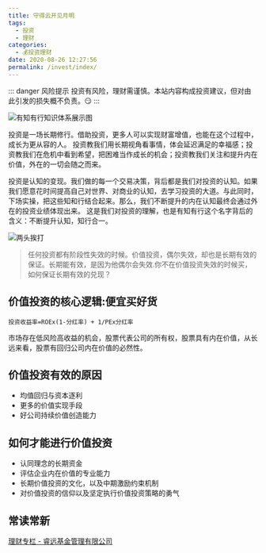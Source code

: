 ```yaml
---
title: 守得云开见月明
tags: 
  - 投资
  - 理财
categories: 
  - 💰投资理财
date: 2020-08-26 12:27:56
permalink: /invest/index/
---
```

::: danger 风险提示
投资有风险，理财需谨慎。本站内容构成投资建议，但对由此引发的损失概不负责。😏
:::

![有知有行知识体系展示图](https://cdn.youzhiyouxing.cn/static/images/z/skeleton_overview-d3facb4ada9b89dca5d80fcf2ca5529a.png)

投资是一场长期修行。借助投资，更多人可以实现财富增值，也能在这个过程中，成长为更从容的人。 投资教我们用长期视角看事情，体会延迟满足的幸福感；投资教我们在危机中看到希望，把困难当作成长的机会；投资教我们关注和提升内在价值，外在的一切会随之而来。

投资是认知的变现。我们做的每一个交易决策，背后都是我们对投资的认知。如果我们愿意花时间提高自己对世界、对商业的认知，去学习投资的大道。与此同时，下场实操，把这些知和行结合起来。那么，我们不断提升的内在认知最终会通过外在的投资业绩体现出来。 这是我们对投资的理解，也是有知有行这个名字背后的含义：不断提升认知，知行合一。

![两头挨打](https://cdn.jsdelivr.net/gh/masantu/statics@master/images/eGXkS5pEmoItdMn.gif)

> 任何投资都有阶段性失效的时候。价值投资，偶尔失效，却也是长期有效的保证。长期能有效，是因为他偶尔会失效.你不在价值投资失效的时候买，如何保证长期有效的兑现？

## 价值投资的核心逻辑:便宜买好货

```投资收益率=ROEx(1-分红率) + 1/PEx分红率```

市场存在低风险高收益的机会，股票代表公司的所有权，股票具有内在价值，从长远来看，股票有回归公司内在价值的必然性。

## 价值投资有效的原因

- 均值回归与资本逐利
- 更多的价值实现手段
- 好公司持续价值创造能力

## 如何才能进行价值投资
- 认同理念的长期资金
- 评估企业内在价值的专业能力
- 长期价值投资的文化，以及中期激励约束机制
- 对价值投资的信仰以及坚定执行价值投资策略的勇气

## 常读常新

[理财专栏 - 睿远基金管理有限公司](http://www.foresightfund.com/news/space/index.html)
